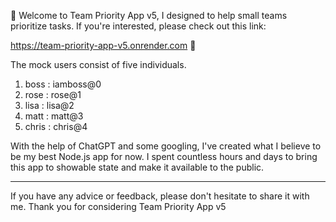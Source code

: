 👋 Welcome to Team Priority App v5, I designed to help small teams prioritize tasks. 
If you're interested, please check out this link:

 <a href="https://team-priority-app-v5.onrender.com/" target="_blank">https://team-priority-app-v5.onrender.com</a>  🚀

The mock users consist of five individuals.
1. boss : iamboss@0
2. rose : rose@1
3. lisa : lisa@2
4. matt : matt@3
5. chris : chris@4

With the help of ChatGPT and some googling, I've created what I believe to be my best Node.js app for now. 
I spent countless hours and days to bring this app to showable state and make it available to the public. 
***
If you have any advice or feedback, please don't hesitate to share it with me. Thank you for considering Team Priority App v5
